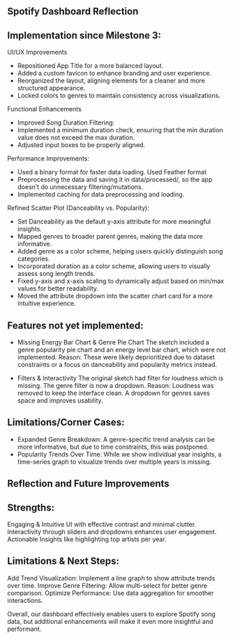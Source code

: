 ## Spotify Dashboard Reflection

## Implementation since Milestone 3:

UI/UX Improvements
- Repositioned App Title for a more balanced layout.
- Added a custom favicon to enhance branding and user experience.
- Reorganized the layout, aligning elements for a cleaner and more structured appearance.
- Locked colors to genres to maintain consistency across visualizations.

Functional Enhancements
- Improved Song Duration Filtering:
- Implemented a minimum duration check, ensuring that the min duration value does not exceed the max duration.
- Adjusted input boxes to be properly aligned.

Performance Improvements:
- Used a binary format for faster data loading. Used Feather format
- Preprocessing the data and saving it in data/processed/, so the app doesn’t do unnecessary filtering/mutations.
- Implemented caching for data preprocessing and loading.

Refined Scatter Plot (Danceability vs. Popularity):
- Set Danceability as the default y-axis attribute for more meaningful insights.
- Mapped genres to broader parent genres, making the data more informative.
- Added genre as a color scheme, helping users quickly distinguish song categories.
- Incorporated duration as a color scheme, allowing users to visually assess song length trends.
- Fixed y-axis and x-axis scaling to dynamically adjust based on min/max values for better readability.
- Moved the attribute dropdown into the scatter chart card for a more intuitive experience.

## Features not yet implemented:

- Missing Energy Bar Chart & Genre Pie Chart
The sketch included a genre popularity pie chart and an energy level bar chart, which were not implemented.
Reason: These were likely deprioritized due to dataset constraints or a focus on danceability and popularity metrics instead.

- Filters & Interactivity
The original sketch had filter for loudness which is missing. The genre filter is now a dropdown.
Reason: Loudness was removed to keep the interface clean. A dropdown for genres saves space and improves usability.


## Limitations/Corner Cases:
- Expanded Genre Breakdown: A genre-specific trend analysis can be more informative, but due to time constraints, this was postponed.
- Popularity Trends Over Time: While we show individual year insights, a time-series graph to visualize trends over multiple years is missing.

## Reflection and Future Improvements

## Strengths:
Engaging & Intuitive UI with effective contrast and minimal clutter.
Interactivity through sliders and dropdowns enhances user engagement.
Actionable Insights like highlighting top artists per year.

## Limitations & Next Steps:
Add Trend Visualization: Implement a line graph to show attribute trends over time.
Improve Genre Filtering: Allow multi-select for better genre comparison.
Optimize Performance: Use data aggregation for smoother interactions.

Overall, our dashboard effectively enables users to explore Spotify song data, but additional enhancements will make it even more insightful and performant.